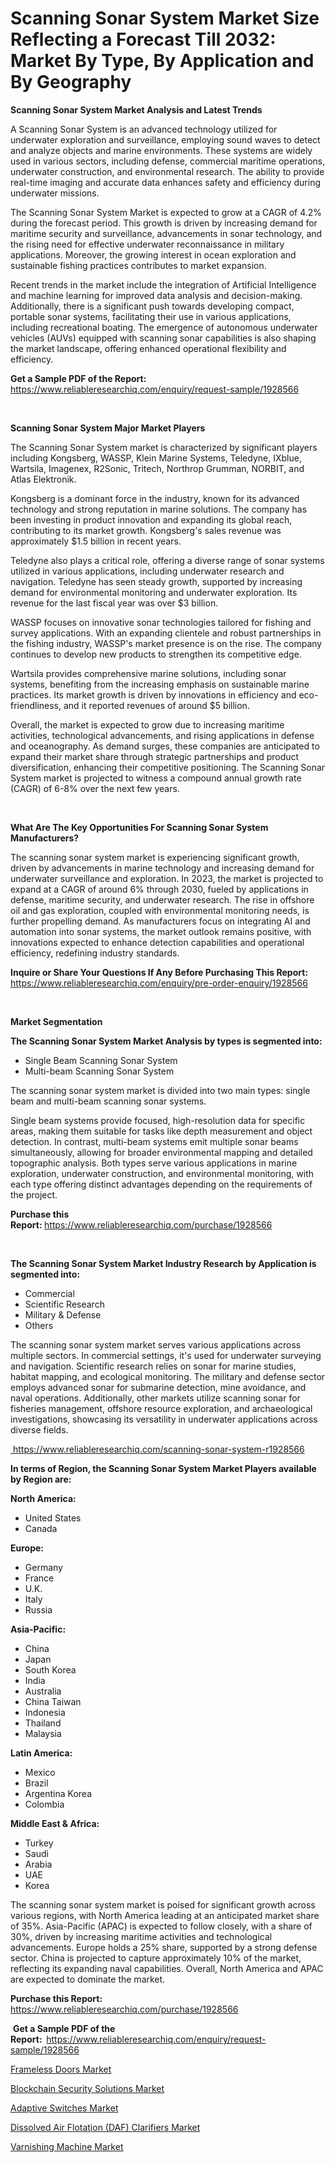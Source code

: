 <p><h1>Scanning Sonar System Market Size Reflecting a Forecast Till 2032: Market By Type, By Application and By Geography</h1></p><p><strong>Scanning Sonar System Market Analysis and Latest Trends</strong></p>
<p><p>A Scanning Sonar System is an advanced technology utilized for underwater exploration and surveillance, employing sound waves to detect and analyze objects and marine environments. These systems are widely used in various sectors, including defense, commercial maritime operations, underwater construction, and environmental research. The ability to provide real-time imaging and accurate data enhances safety and efficiency during underwater missions.</p><p>The Scanning Sonar System Market is expected to grow at a CAGR of 4.2% during the forecast period. This growth is driven by increasing demand for maritime security and surveillance, advancements in sonar technology, and the rising need for effective underwater reconnaissance in military applications. Moreover, the growing interest in ocean exploration and sustainable fishing practices contributes to market expansion.</p><p>Recent trends in the market include the integration of Artificial Intelligence and machine learning for improved data analysis and decision-making. Additionally, there is a significant push towards developing compact, portable sonar systems, facilitating their use in various applications, including recreational boating. The emergence of autonomous underwater vehicles (AUVs) equipped with scanning sonar capabilities is also shaping the market landscape, offering enhanced operational flexibility and efficiency.</p></p>
<p><strong>Get a Sample PDF of the Report:&nbsp;</strong> <a href="https://www.reliableresearchiq.com/enquiry/request-sample/1928566?utm_campaign=2853&utm_medium=2&utm_source=Github&utm_content=ia&utm_term=29032025&utm_id=scanning-sonar-system">https://www.reliableresearchiq.com/enquiry/request-sample/1928566</a></p>
<p>&nbsp;</p>
<p><strong>Scanning Sonar System Major Market Players</strong></p>
<p><p>The Scanning Sonar System market is characterized by significant players including Kongsberg, WASSP, Klein Marine Systems, Teledyne, IXblue, Wartsila, Imagenex, R2Sonic, Tritech, Northrop Grumman, NORBIT, and Atlas Elektronik. </p><p>Kongsberg is a dominant force in the industry, known for its advanced technology and strong reputation in marine solutions. The company has been investing in product innovation and expanding its global reach, contributing to its market growth. Kongsberg's sales revenue was approximately $1.5 billion in recent years.</p><p>Teledyne also plays a critical role, offering a diverse range of sonar systems utilized in various applications, including underwater research and navigation. Teledyne has seen steady growth, supported by increasing demand for environmental monitoring and underwater exploration. Its revenue for the last fiscal year was over $3 billion.</p><p>WASSP focuses on innovative sonar technologies tailored for fishing and survey applications. With an expanding clientele and robust partnerships in the fishing industry, WASSP's market presence is on the rise. The company continues to develop new products to strengthen its competitive edge.</p><p>Wartsila provides comprehensive marine solutions, including sonar systems, benefiting from the increasing emphasis on sustainable marine practices. Its market growth is driven by innovations in efficiency and eco-friendliness, and it reported revenues of around $5 billion.</p><p>Overall, the market is expected to grow due to increasing maritime activities, technological advancements, and rising applications in defense and oceanography. As demand surges, these companies are anticipated to expand their market share through strategic partnerships and product diversification, enhancing their competitive positioning. The Scanning Sonar System market is projected to witness a compound annual growth rate (CAGR) of 6-8% over the next few years.</p></p>
<p>&nbsp;</p>
<p><strong>What Are The Key Opportunities For Scanning Sonar System Manufacturers?</strong></p>
<p><p>The scanning sonar system market is experiencing significant growth, driven by advancements in marine technology and increasing demand for underwater surveillance and exploration. In 2023, the market is projected to expand at a CAGR of around 6% through 2030, fueled by applications in defense, maritime security, and underwater research. The rise in offshore oil and gas exploration, coupled with environmental monitoring needs, is further propelling demand. As manufacturers focus on integrating AI and automation into sonar systems, the market outlook remains positive, with innovations expected to enhance detection capabilities and operational efficiency, redefining industry standards.</p></p>
<p><strong>Inquire or Share Your Questions If Any Before Purchasing This Report:</strong> <a href="https://www.reliableresearchiq.com/enquiry/pre-order-enquiry/1928566?utm_campaign=2853&utm_medium=2&utm_source=Github&utm_content=ia&utm_term=29032025&utm_id=scanning-sonar-system">https://www.reliableresearchiq.com/enquiry/pre-order-enquiry/1928566</a></p>
<p>&nbsp;</p>
<p><strong>Market Segmentation</strong></p>
<p><strong>The Scanning Sonar System Market Analysis by types is segmented into:</strong></p>
<p><ul><li>Single Beam Scanning Sonar System</li><li>Multi-beam Scanning Sonar System</li></ul></p>
<p><p>The scanning sonar system market is divided into two main types: single beam and multi-beam scanning sonar systems. </p><p>Single beam systems provide focused, high-resolution data for specific areas, making them suitable for tasks like depth measurement and object detection. In contrast, multi-beam systems emit multiple sonar beams simultaneously, allowing for broader environmental mapping and detailed topographic analysis. Both types serve various applications in marine exploration, underwater construction, and environmental monitoring, with each type offering distinct advantages depending on the requirements of the project.</p></p>
<p><strong>Purchase this Report:&nbsp;</strong><a href="https://www.reliableresearchiq.com/purchase/1928566?utm_campaign=2853&utm_medium=2&utm_source=Github&utm_content=ia&utm_term=29032025&utm_id=scanning-sonar-system">https://www.reliableresearchiq.com/purchase/1928566</a></p>
<p>&nbsp;</p>
<p><strong>The Scanning Sonar System Market Industry Research by Application is segmented into:</strong></p>
<p><ul><li>Commercial</li><li>Scientific Research</li><li>Military & Defense</li><li>Others</li></ul></p>
<p><p>The scanning sonar system market serves various applications across multiple sectors. In commercial settings, it's used for underwater surveying and navigation. Scientific research relies on sonar for marine studies, habitat mapping, and ecological monitoring. The military and defense sector employs advanced sonar for submarine detection, mine avoidance, and naval operations. Additionally, other markets utilize scanning sonar for fisheries management, offshore resource exploration, and archaeological investigations, showcasing its versatility in underwater applications across diverse fields.</p></p>
<p><a href="https://www.reliableresearchiq.com/scanning-sonar-system-r1928566?utm_campaign=2853&utm_medium=2&utm_source=Github&utm_content=ia&utm_term=29032025&utm_id=scanning-sonar-system">&nbsp;https://www.reliableresearchiq.com/scanning-sonar-system-r1928566</a></p>
<p><strong>In terms of Region, the Scanning Sonar System Market Players available by Region are:</strong></p>
<p>
    <p> <strong> North America: </strong>
        <ul>
            <li>United States</li>
            <li>Canada</li>
        </ul>
        </p> 
    <p> <strong> Europe: </strong>
        <ul>
            <li>Germany</li>
            <li>France</li>
            <li>U.K.</li>
            <li>Italy</li>
            <li>Russia</li>
        </ul>
        </p> 
    <p> <strong> Asia-Pacific: </strong>
        <ul>
            <li>China</li>
            <li>Japan</li>
            <li>South Korea</li>
            <li>India</li>
            <li>Australia</li>
            <li>China Taiwan</li>
            <li>Indonesia</li>
            <li>Thailand</li>
            <li>Malaysia</li>
        </ul>
        </p> 
    <p> <strong> Latin America: </strong>
        <ul>
            <li>Mexico</li>
            <li>Brazil</li>
            <li>Argentina Korea</li>
            <li>Colombia</li>
        </ul>
        </p> 
    <p> <strong> Middle East & Africa: </strong>
        <ul>
            <li>Turkey</li>
            <li>Saudi</li>
            <li>Arabia</li>
            <li>UAE</li>
            <li>Korea</li>
        </ul>
    </p>
    </p>
<p><p>The scanning sonar system market is poised for significant growth across various regions, with North America leading at an anticipated market share of 35%. Asia-Pacific (APAC) is expected to follow closely, with a share of 30%, driven by increasing maritime activities and technological advancements. Europe holds a 25% share, supported by a strong defense sector. China is projected to capture approximately 10% of the market, reflecting its expanding naval capabilities. Overall, North America and APAC are expected to dominate the market.</p></p>
<p><strong>Purchase this Report: </strong><a href="https://www.reliableresearchiq.com/purchase/1928566?utm_campaign=2853&utm_medium=2&utm_source=Github&utm_content=ia&utm_term=29032025&utm_id=scanning-sonar-system">https://www.reliableresearchiq.com/purchase/1928566</a></p>
<p>&nbsp;<strong>Get a Sample PDF of the Report:&nbsp;&nbsp;</strong><a href="https://www.reliableresearchiq.com/enquiry/request-sample/1928566?utm_campaign=2853&utm_medium=2&utm_source=Github&utm_content=ia&utm_term=29032025&utm_id=scanning-sonar-system">https://www.reliableresearchiq.com/enquiry/request-sample/1928566</a></p>
<p><strong></strong></p>
<p><p><a href="https://github.com/sacmatidora/Market-Research-Report-List-1/blob/main/frameless-doors-market.md?utm_campaign=2853&utm_medium=2&utm_source=Github&utm_content=ia&utm_term=29032025&utm_id=scanning-sonar-system">Frameless Doors Market</a></p><p><a href="https://github.com/yaldotiedegq/Market-Research-Report-List-1/blob/main/blockchain-security-solutions-market.md?utm_campaign=2853&utm_medium=2&utm_source=Github&utm_content=ia&utm_term=29032025&utm_id=scanning-sonar-system">Blockchain Security Solutions Market</a></p><p><a href="https://github.com/tinleykomape5/Market-Research-Report-List-1/blob/main/adaptive-switches-market.md?utm_campaign=2853&utm_medium=2&utm_source=Github&utm_content=ia&utm_term=29032025&utm_id=scanning-sonar-system">Adaptive Switches Market</a></p><p><a href="https://github.com/zalubakoraka/Market-Research-Report-List-1/blob/main/dissolved-air-flotation-daf-clarifiers-market.md?utm_campaign=2853&utm_medium=2&utm_source=Github&utm_content=ia&utm_term=29032025&utm_id=scanning-sonar-system">Dissolved Air Flotation (DAF) Clarifiers Market</a></p><p><a href="https://github.com/airitaursela/Market-Research-Report-List-1/blob/main/varnishing-machine-market.md?utm_campaign=2853&utm_medium=2&utm_source=Github&utm_content=ia&utm_term=29032025&utm_id=scanning-sonar-system">Varnishing Machine Market</a></p></p>